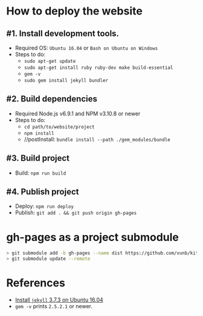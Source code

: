 # How to deploy the website

## #1. Install development tools.

* Required OS: `Ubuntu 16.04` or `Bash on Ubuntu on Windows`
* Steps to do:
    * `sudo apt-get update`
    * `sudo apt-get install ruby ruby-dev make build-essential`
    * `gem -v`
    * `sudo gem install jekyll bundler`

## #2. Build dependencies

* Required Node.js v6.9.1 and NPM v3.10.8 or newer
* Steps to do:
    * `cd path/to/website/project`
    * `npm install`
    * //postInstall: `bundle install --path ./gem_modules/bundle`

## #3. Build project

* Build: `npm run build`

## #4. Publish project

* Deploy: `npm run deploy`
* Publish: `git add . && git push origin gh-pages`

# gh-pages as a project submodule

```bash
> git submodule add -b gh-pages --name dist https://github.com/vunb/kites.git dist
> git submodule update --remote
```

# References

* [Install `jekyll` 3.7.3 on Ubuntu 16.04](https://www.digitalocean.com/community/tutorials/how-to-set-up-a-jekyll-development-site-on-ubuntu-16-04)
* `gem -v` prints `2.5.2.1` or newer.

